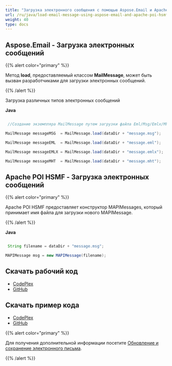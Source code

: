```yaml
---
title: "Загрузка электронного сообщения с помощью Aspose.Email и Apache POI HSMF"
url: /ru/java/load-email-message-using-aspose-email-and-apache-poi-hsmf/
weight: 40
type: docs
---
```


## **Aspose.Email - Загрузка электронных сообщений**
{{% alert color="primary" %}} 

Метод **load**, предоставляемый классом **MailMessage**, может быть вызван разработчиками для загрузки электронных сообщений.

{{% /alert %}} 

Загрузка различных типов электронных сообщений

**Java**

```java

 //Создание экземпляра MailMessage путем загрузки файла Eml/Msg/Emlx/Mht

MailMessage messageMSG 	= MailMessage.load(dataDir + "message.msg");

MailMessage messageEML 	= MailMessage.load(dataDir + "message.eml");

MailMessage messageEMLX = MailMessage.load(dataDir + "message.emlx");

MailMessage messageMHT 	= MailMessage.load(dataDir + "message.mht");

```
## **Apache POI HSMF - Загрузка электронных сообщений**
{{% alert color="primary" %}} 

Apache POI HSMF предоставляет конструктор MAPIMessages, который принимает имя файла для загрузки нового MAPIMessage.

{{% /alert %}} 

**Java**

```java

 String filename = dataDir + "message.msg";

MAPIMessage msg = new MAPIMessage(filename);

```
## **Скачать рабочий код**
- [CodePlex](https://archive.codeplex.com/?p=asposeemailjavaapachepoi)
- [GitHub](https://github.com/aspose-email/Aspose.Email-for-Java/releases/tag/Aspose.Email_Java_for_Apache_POI-v1.0.0)
## **Скачать пример кода**
- [CodePlex](https://archive.codeplex.com/?p=asposeemailjavaapachepoi#src/main/java/com/aspose/email/examples/featurescomparison/loadnsave/)
- [GitHub](https://github.com/aspose-email/Aspose.Email-for-Java/tree/master/Plugins/Aspose_Email_for_Apache_POI/src/main/java/com/aspose/email/examples/featurescomparison/loadnsave)

{{% alert color="primary" %}} 

Для получения дополнительной информации посетите [Обновление и сохранение электронного письма](/email/java/loading-and-saving-message/).

{{% /alert %}}